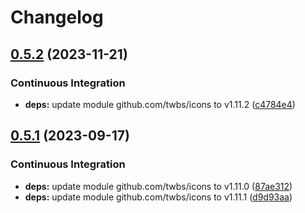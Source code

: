 # Changelog

## [0.5.2](https://github.com/hugomods/icons/compare/vendors/bootstrap/v0.5.1...vendors/bootstrap/v0.5.2) (2023-11-21)


### Continuous Integration

* **deps:** update module github.com/twbs/icons to v1.11.2 ([c4784e4](https://github.com/hugomods/icons/commit/c4784e49731ba5f83f3445d08a04fe3fa1c53ead))

## [0.5.1](https://github.com/hugomods/icons/compare/vendors/bootstrap/v0.5.0...vendors/bootstrap/v0.5.1) (2023-09-17)


### Continuous Integration

* **deps:** update module github.com/twbs/icons to v1.11.0 ([87ae312](https://github.com/hugomods/icons/commit/87ae3125006f9a0107c5cc14249a8232c3b8b688))
* **deps:** update module github.com/twbs/icons to v1.11.1 ([d9d93aa](https://github.com/hugomods/icons/commit/d9d93aa2a1f2d82d67795a7e635f2fc9738b5b20))
